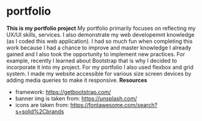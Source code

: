 # portfolio
**This is my portfolio project**
My portfolio primarily focuses on reflecting my UX/UI skills, services. I also demonstrate my web developemnt knowledge (as I coded this web application). 
I had so much fun when completing this work because I had a chance to improve and master knowledge I already gained and I also took the opportunity to implement new practices. For example, recently I learned about Bootstrap that is why I decided to incorporate it into my project. 
For my portfolio I also used flexbox and grid system. I made my website accessible for various size screen devices by adding media queries to make it responsive. 
**Resources**
- framework: https://getbootstrap.com/
- banner img is taken from: https://unsplash.com/
- icons are taken from: https://fontawesome.com/search?s=solid%2Cbrands